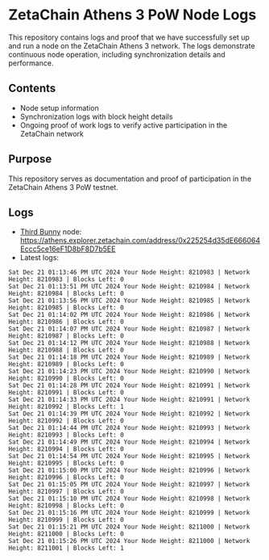 # ZetaChain Athens 3 PoW Node Logs
This repository contains logs and proof that we have successfully set up and run a node on the ZetaChain Athens 3 network. The logs demonstrate continuous node operation, including synchronization details and performance.

## Contents
- Node setup information
- Synchronization logs with block height details
- Ongoing proof of work logs to verify active participation in the ZetaChain network

## Purpose
This repository serves as documentation and proof of participation in the ZetaChain Athens 3 PoW testnet.

## Logs

- [Third Bunny](https://thirdbunny.xyz/) node: https://athens.explorer.zetachain.com/address/0x225254d35dE666064Eccc5ce16eF1D8bF8D7b5EE
- Latest logs:
```
Sat Dec 21 01:13:46 PM UTC 2024 Your Node Height: 8210983 | Network Height: 8210983 | Blocks Left: 0
Sat Dec 21 01:13:51 PM UTC 2024 Your Node Height: 8210984 | Network Height: 8210984 | Blocks Left: 0
Sat Dec 21 01:13:56 PM UTC 2024 Your Node Height: 8210985 | Network Height: 8210985 | Blocks Left: 0
Sat Dec 21 01:14:02 PM UTC 2024 Your Node Height: 8210986 | Network Height: 8210986 | Blocks Left: 0
Sat Dec 21 01:14:07 PM UTC 2024 Your Node Height: 8210987 | Network Height: 8210987 | Blocks Left: 0
Sat Dec 21 01:14:12 PM UTC 2024 Your Node Height: 8210988 | Network Height: 8210988 | Blocks Left: 0
Sat Dec 21 01:14:18 PM UTC 2024 Your Node Height: 8210989 | Network Height: 8210989 | Blocks Left: 0
Sat Dec 21 01:14:23 PM UTC 2024 Your Node Height: 8210990 | Network Height: 8210990 | Blocks Left: 0
Sat Dec 21 01:14:28 PM UTC 2024 Your Node Height: 8210991 | Network Height: 8210991 | Blocks Left: 0
Sat Dec 21 01:14:33 PM UTC 2024 Your Node Height: 8210991 | Network Height: 8210992 | Blocks Left: 1
Sat Dec 21 01:14:39 PM UTC 2024 Your Node Height: 8210992 | Network Height: 8210992 | Blocks Left: 0
Sat Dec 21 01:14:44 PM UTC 2024 Your Node Height: 8210993 | Network Height: 8210993 | Blocks Left: 0
Sat Dec 21 01:14:49 PM UTC 2024 Your Node Height: 8210994 | Network Height: 8210994 | Blocks Left: 0
Sat Dec 21 01:14:54 PM UTC 2024 Your Node Height: 8210995 | Network Height: 8210995 | Blocks Left: 0
Sat Dec 21 01:15:00 PM UTC 2024 Your Node Height: 8210996 | Network Height: 8210996 | Blocks Left: 0
Sat Dec 21 01:15:05 PM UTC 2024 Your Node Height: 8210997 | Network Height: 8210997 | Blocks Left: 0
Sat Dec 21 01:15:10 PM UTC 2024 Your Node Height: 8210998 | Network Height: 8210998 | Blocks Left: 0
Sat Dec 21 01:15:16 PM UTC 2024 Your Node Height: 8210999 | Network Height: 8210999 | Blocks Left: 0
Sat Dec 21 01:15:21 PM UTC 2024 Your Node Height: 8211000 | Network Height: 8211000 | Blocks Left: 0
Sat Dec 21 01:15:26 PM UTC 2024 Your Node Height: 8211000 | Network Height: 8211001 | Blocks Left: 1
```
